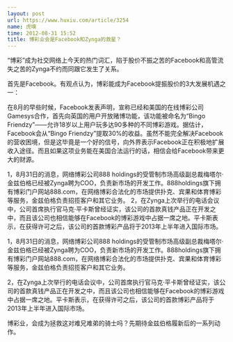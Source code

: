 ```yaml
---
layout: post
url: https://www.huxiu.com/article/3254
name: 虎嗅
time: 2012-08-31 15:52
title: 博彩业会是Facebook和Zynga的救星？
---
```

“博彩”成为社交网络上今天的热门词汇，陷于股价不振之苦的Facebook和高管流失之苦的Zynga不约而同跟它发生了关系。

首先是Facebook。有观点认为，博彩能成为Facebook提振股价的3大发展机遇之一：

在8月的早些时候，Facebook发表声明，宣称已经和美国的在线博彩公司Gamesys合作，首先向英国的用户开放赌博功能，该功能被命名为“Bingo Friendzy”——允许18岁以上用户玩多达90多种的不同博彩游戏。据估计，Facebook会从“Bingo Friendzy”提取30%的收益。虽然不能完全解决Facebook的营收困境，但是这毕竟是一个好的信号，向外界表示Facebook正在积极地扩展收入途径。而且如果这项业务能在美国合法运行的话，相信会给Facebook带来更大的财源。

1，8月31日的消息，网络博彩公司888 holdings的受管制市场高级副总裁梅塔尔·金兹伯格已经被Zynga聘为COO，负责新市场的开发工作。888holdings旗下拥有博彩门户网站888.com，在网络博彩合法化的市场提供扑克、宾果和体育博彩等服务，金兹伯格负责招揽客户和其它业务。 2，在Zynga上次举行的电话会议中，公司首席执行官马克·平卡斯曾经证实，该公司的首款真钱产品正在开发之中，而且该公司也相信能够在Facebook的博彩游戏中占据一席之地。平卡斯表示，在获得许可之后，该公司的首款博彩产品将于2013年上半年进入国际市场。

1，8月31日的消息，网络博彩公司888 holdings的受管制市场高级副总裁梅塔尔·金兹伯格已经被Zynga聘为COO，负责新市场的开发工作。888holdings旗下拥有博彩门户网站888.com，在网络博彩合法化的市场提供扑克、宾果和体育博彩等服务，金兹伯格负责招揽客户和其它业务。

2，在Zynga上次举行的电话会议中，公司首席执行官马克·平卡斯曾经证实，该公司的首款真钱产品正在开发之中，而且该公司也相信能够在Facebook的博彩游戏中占据一席之地。平卡斯表示，在获得许可之后，该公司的首款博彩产品将于2013年上半年进入国际市场。

博彩业，会成为拯救这对难兄难弟的骑士吗？先期待金兹伯格履新后的一系列动作。

